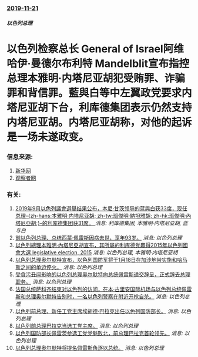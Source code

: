 ### [2019-11-21](/news/2019/11/21/index.md)

##### 以色列总理
#  以色列检察总长 General of Israel阿维哈伊·曼德尔布利特 Mandelblit宣布指控总理本雅明·内塔尼亚胡犯受贿罪、诈骗罪和背信罪。藍與白等中左翼政党要求内塔尼亚胡下台，利库德集团表示仍然支持内塔尼亚胡。内塔尼亚胡称，对他的起诉是一场未遂政变。 




### 信息来源:

1. [新华网](http://www.xinhuanet.com/2019-11/22/c_1125264382.htm)
2. [观察者网](http://www.bjd.com.cn/a/201911/22/WS5dd798aee4b0e69db8165e1a.html)

### 有关:

1. [2019年9月以色列議會選舉结果公布，本尼·甘茨领导的蓝與白获33席，现任总理-{zh-hans:本雅明·内塔尼亚胡; zh-tw:班傑明·納坦雅胡; zh-hk:班傑明·內塔尼亞胡;}-的利库德集团获31席。 ](/zh/news/2019/09/20/2019年9月以色列議會選舉结果公布-本尼-甘茨领导的蓝與白获33席-现任总理-zh-hans-本雅明-内塔尼亚胡.md) _消息: 利库德集团, 本雅明·内塔尼亚胡, 蓝与白_
2. [前以色列总理、总统西蒙·佩雷斯因病去世，享年93岁。](/zh/news/2016/09/28/前以色列总理-总统西蒙-佩雷斯因病去世-享年93岁.md) _消息: 以色列总理_
3. [以色列總理本雅明·內塔尼亞胡宣布，其所屬的利库德党贏得2015年以色列國會大選 legislative election, 2015](/zh/news/2015/03/18/以色列總理本雅明-內塔尼亞胡宣布-其所屬的利库德党贏得2015年以色列國會大選-legislative-election.md) _消息: 以色列总理, 本雅明·内塔尼亚胡_
4. [以色列总理奥尔默特宣布，以色列国防军将于1月18日在加沙地带实施和哈马斯之间的单边停火。](/zh/news/2009/01/17/以色列总理奥尔默特宣布-以色列国防军将于1月18日在加沙地带实施和哈马斯之间的单边停火.md) _消息: 以色列总理_
5. [受貪污丑闻影响的以色列总理奥尔默特向总统佩雷斯递交辞呈，正式辞去总理职务。](/zh/news/2008/09/21/受貪污丑闻影响的以色列总理奥尔默特向总统佩雷斯递交辞呈-正式辞去总理职务.md) _消息: 以色列总理_
6. [法国总统萨科齐结束对以色列的访问，在本·古里安国际机场与以色列总统佩雷斯和总理奥尔默特告别时，一名以色列警察在附近开枪自杀。](/zh/news/2008/06/24/法国总统萨科齐结束对以色列的访问-在本-古里安国际机场与以色列总统佩雷斯和总理奥尔默特告别时-一名以色列警察在附近开枪自.md) _消息: 以色列总理_
7. [以色列前总理、新任工党主席埃胡德·巴拉克出任以色列国防部长。](/zh/news/2007/06/15/以色列前总理-新任工党主席埃胡德-巴拉克出任以色列国防部长.md) _消息: 以色列总理_
8. [以色列前总理巴拉克当选工党主席。](/zh/news/2007/06/13/以色列前总理巴拉克当选工党主席.md) _消息: 以色列总理_
9. [以色列国防部长佩雷茨参选工党党魁败北，前总理巴拉克首轮领先。](/zh/news/2007/05/29/以色列国防部长佩雷茨参选工党党魁败北-前总理巴拉克首轮领先.md) _消息: 以色列总理_
10. [以色列总理奥尔默特将提名佩雷斯角逐以总统。](/zh/news/2007/05/28/以色列总理奥尔默特将提名佩雷斯角逐以总统.md) _消息: 以色列总理_
